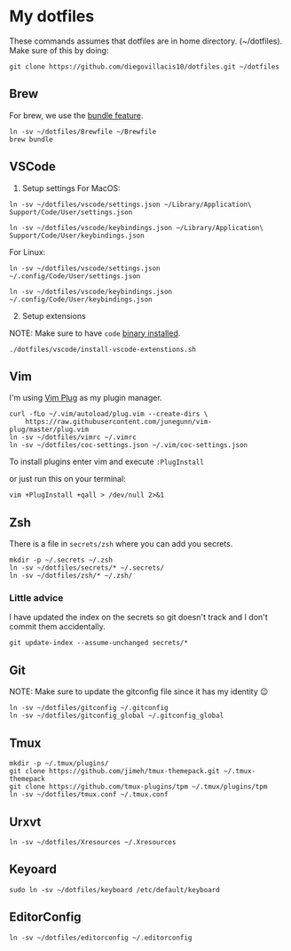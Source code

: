 # My dotfiles

These commands assumes that dotfiles are in home directory. (~/dotfiles).
Make sure of this by doing:
```
git clone https://github.com/diegovillacis10/dotfiles.git ~/dotfiles
```
## Brew
For brew, we use the [bundle feature](https://docs.brew.sh/Manpage#bundle-subcommand).
```shell
ln -sv ~/dotfiles/Brewfile ~/Brewfile
brew bundle
```
## VSCode
1. Setup settings
For MacOS:
```shell
ln -sv ~/dotfiles/vscode/settings.json ~/Library/Application\ Support/Code/User/settings.json

ln -sv ~/dotfiles/vscode/keybindings.json ~/Library/Application\ Support/Code/User/keybindings.json
```
For Linux:
```shell
ln -sv ~/dotfiles/vscode/settings.json ~/.config/Code/User/settings.json

ln -sv ~/dotfiles/vscode/keybindings.json ~/.config/Code/User/keybindings.json
```
2. Setup extensions

NOTE: Make sure to have `code` [binary installed](https://code.visualstudio.com/docs/setup/mac#_launching-from-the-command-line).
```shell
./dotfiles/vscode/install-vscode-extenstions.sh
```
## Vim
I'm using [Vim Plug](https://github.com/junegunn/vim-plug) as my plugin manager.

```shell
curl -fLo ~/.vim/autoload/plug.vim --create-dirs \
    https://raw.githubusercontent.com/junegunn/vim-plug/master/plug.vim
ln -sv ~/dotfiles/vimrc ~/.vimrc
ln -sv ~/dotfiles/coc-settings.json ~/.vim/coc-settings.json
```
To install plugins enter vim and execute `:PlugInstall`

or just run this on your terminal:
```shell
vim +PlugInstall +qall > /dev/null 2>&1
```
## Zsh
There is a file in `secrets/zsh` where you can add you secrets.

```shell
mkdir -p ~/.secrets ~/.zsh
ln -sv ~/dotfiles/secrets/* ~/.secrets/
ln -sv ~/dotfiles/zsh/* ~/.zsh/
```
### Little advice
I have updated the index on the secrets so git doesn't track and I don't commit them accidentally.

```shell
git update-index --assume-unchanged secrets/*
```
## Git
NOTE: Make sure to update the gitconfig file since it has my identity 😉
```shell
ln -sv ~/dotfiles/gitconfig ~/.gitconfig
ln -sv ~/dotfiles/gitconfig_global ~/.gitconfig_global
```
## Tmux
```shell
mkdir -p ~/.tmux/plugins/
git clone https://github.com/jimeh/tmux-themepack.git ~/.tmux-themepack
git clone https://github.com/tmux-plugins/tpm ~/.tmux/plugins/tpm
ln -sv ~/dotfiles/tmux.conf ~/.tmux.conf
```

## Urxvt
```shell
ln -sv ~/dotfiles/Xresources ~/.Xresources
```

## Keyoard
```shell
sudo ln -sv ~/dotfiles/keyboard /etc/default/keyboard
```

## EditorConfig
```shell
ln -sv ~/dotfiles/editorconfig ~/.editorconfig
```
